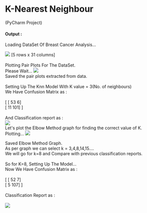 # K-Nearest Neighbour
(PyCharm Project)
#### Output :

Loading DataSet Of Breast Cancer Analysis...

<img src="https://user-images.githubusercontent.com/46626425/67757859-95e40b00-fa62-11e9-80a9-031db78c33e3.png"/>
[5 rows x 31 columns]
<br>
<br>
Plotting Pair Plots For The DataSet.<br>
Please Wait...

<img src="https://user-images.githubusercontent.com/46626425/67758196-3f2b0100-fa63-11e9-9f9c-fa59821f7a1f.png"/>
<br>
Saved the pair plots extracted from data.
<br>
<br>
Setting Up The Knn Model With K value = 3(No. of neighbours)<br>
We Have Confusion Matrix as :
<br>
<br>
[ [ 53   6]<br>
 [ 11 101] ]<br>
<br> 
And Classification report as :<br>
<img src="https://user-images.githubusercontent.com/46626425/67759311-3cc9a680-fa65-11e9-959f-16e6ff395823.png"/>
<br>
Let's plot the Elbow Method graph for finding the correct value of K.<br>
Plotting...
<img src="https://user-images.githubusercontent.com/46626425/67758313-77324400-fa63-11e9-8a2f-f0d8dbc95305.png"/>

Saved Elbow Method Graph.<br>
As per graph we can select k = 3,4,8,14,15....<br>
We will go for k=8 and Compare with previous classification reports.
<br>
<br>
So for K=8, Setting Up The Model...<br>
Now We Have Confusion Matrix as :<br>
<br>
 [ [ 52   7]<br>
 [  5 107] ]<br>
<br> 
Classification Report as :<br>
<br>
<img src="https://user-images.githubusercontent.com/46626425/67758408-a21c9800-fa63-11e9-91df-180e3f4ca3d9.png"/>

